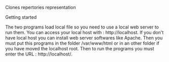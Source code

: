 Clones repertories representation

Getting started

The two programs load local file so you need to use a local web server to run them. You can access your local host with : http://localhost.
If you don't have local host you can install web server softwares like Apache. Then you must put this programs in the folder /var/www/html or in an other folder if you have moved the localhost root.
Then to run the programs you must enter the URL : http://localhost/.
